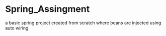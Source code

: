 # Spring_Assingment
 a basic spring project created from scratch where beans are injected using auto wiring
